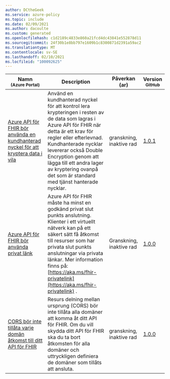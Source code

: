 ```yaml
---
author: DCtheGeek
ms.service: azure-policy
ms.topic: include
ms.date: 02/09/2021
ms.author: dacoulte
ms.custom: generated
ms.openlocfilehash: c1d2189c4833e860a21fcd4dc43841e552878d11
ms.sourcegitcommit: 24f30b1e8bb797e1609b1c8300871d2391a59ac2
ms.translationtype: MT
ms.contentlocale: sv-SE
ms.lasthandoff: 02/10/2021
ms.locfileid: "100092625"
---
```

|Namn<br /><sub>(Azure Portal)</sub> |Description |Påverkan (ar) |Version<br /><sub>GitHub</sub> |
|---|---|---|---|
|[Azure API för FHIR bör använda en kundhanterad nyckel för att kryptera data i vila](https://portal.azure.com/#blade/Microsoft_Azure_Policy/PolicyDetailBlade/definitionId/%2Fproviders%2FMicrosoft.Authorization%2FpolicyDefinitions%2F051cba44-2429-45b9-9649-46cec11c7119) |Använd en kundhanterad nyckel för att kontrol lera krypteringen i resten av de data som lagras i Azure API för FHIR när detta är ett krav för regler eller efterlevnad. Kundhanterade nycklar levererar också Double Encryption genom att lägga till ett andra lager av kryptering ovanpå det som är standard med tjänst hanterade nycklar. |granskning, inaktive rad |[1.0.1](https://github.com/Azure/azure-policy/blob/master/built-in-policies/policyDefinitions/API%20for%20FHIR/HealthcareAPIs_EnableByok_Audit.json) |
|[Azure API för FHIR bör använda privat länk](https://portal.azure.com/#blade/Microsoft_Azure_Policy/PolicyDetailBlade/definitionId/%2Fproviders%2FMicrosoft.Authorization%2FpolicyDefinitions%2F1ee56206-5dd1-42ab-b02d-8aae8b1634ce) |Azure API för FHIR måste ha minst en godkänd privat slut punkts anslutning. Klienter i ett virtuellt nätverk kan på ett säkert sätt få åtkomst till resurser som har privata slut punkts anslutningar via privata länkar. Mer information finns på: [https://aka.ms/fhir-privatelink](https://aka.ms/fhir-privatelink) . |Granskning, inaktive rad |[1.0.0](https://github.com/Azure/azure-policy/blob/master/built-in-policies/policyDefinitions/API%20for%20FHIR/HealthcareAPIs_PrivateLink_Audit.json) |
|[CORS bör inte tillåta varje domän åtkomst till ditt API för FHIR](https://portal.azure.com/#blade/Microsoft_Azure_Policy/PolicyDetailBlade/definitionId/%2Fproviders%2FMicrosoft.Authorization%2FpolicyDefinitions%2F0fea8f8a-4169-495d-8307-30ec335f387d) |Resurs delning mellan ursprung (CORS) bör inte tillåta alla domäner att komma åt ditt API för FHIR. Om du vill skydda ditt API för FHIR ska du ta bort åtkomsten för alla domäner och uttryckligen definiera de domäner som tillåts att ansluta. |granskning, inaktive rad |[1.0.0](https://github.com/Azure/azure-policy/blob/master/built-in-policies/policyDefinitions/API%20for%20FHIR/HealthcareAPIs_RestrictCORSAccess_Audit.json) |

